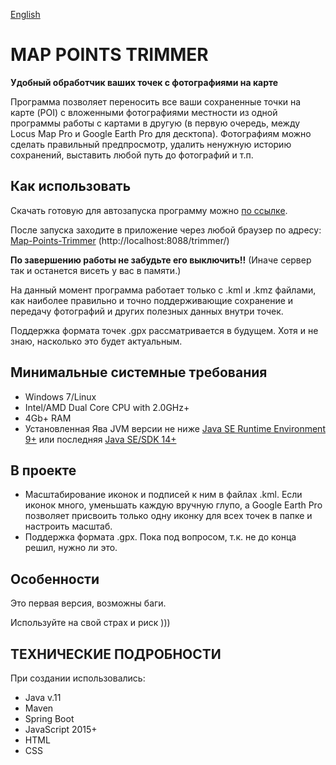 [English]()

# MAP POINTS TRIMMER
**Удобный обработчик ваших точек с фотографиями на карте**

Программа позволяет переносить все ваши сохраненные точки на карте (POI) с вложенными фотографиями местности из одной программы работы с картами в другую (в первую очередь, между Locus Map Pro и Google Earth Pro для десктопа).
Фотографиям можно сделать правильный предпросмотр, удалить ненужную историю сохранений, выставить любой путь до фотографий и т.п.
 
## Как использовать
Скачать готовую для автозапуска программу можно [по ссылке]().

После запуска заходите в приложение через любой браузер по адресу: [Map-Points-Trimmer](http://localhost:8088/trimmer/) (http://localhost:8088/trimmer/)

**По завершению работы не забудьте его выключить!!** (Иначе сервер так и останется висеть у вас в памяти.)

На данный момент программа работает только с .kml и .kmz файлами, как наиболее правильно и точно поддерживающие сохранение и передачу фотографий и других полезных данных внутри точек.

Поддержка формата точек .gpx рассматривается в будущем. Хотя и не знаю, насколько это будет актуальным.

## Минимальные системные требования
* Windows 7/Linux
* Intel/AMD Dual Core CPU with 2.0GHz+
* 4Gb+ RAM
* Установленная Ява JVM версии не ниже [Java SE Runtime Environment 9+]( https://www.oracle.com/java/technologies/javase/javase9-archive-downloads.html "Where to download and install") или последняя [Java SE/SDK 14+](https://www.oracle.com/java/technologies/javase-downloads.html)
 
## В проекте

* Масштабирование иконок и подписей к ним в файлах .kml. Если иконок много, уменьшать каждую вручную глупо, а Google Earth Pro позволяет присвоить только одну иконку для всех точек в папке и настроить масштаб.
* Поддержка формата .gpx. Пока под вопросом, т.к. не до конца решил, нужно ли это.

##  Особенности

Это первая версия, возможны баги.

Используйте на свой страх и риск )))

## ТЕХНИЧЕСКИЕ ПОДРОБНОСТИ

При создании использовались:
* Java v.11
* Maven
* Spring Boot
* JavaScript 2015+
* HTML
* CSS